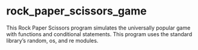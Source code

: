 # rock_paper_scissors_game
This Rock Paper Scissors program simulates the universally popular game with functions and conditional statements. This program uses the standard library’s random, os, and re modules.
